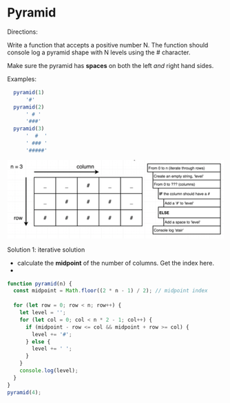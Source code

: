 # Pyramid

Directions:

Write a function that accepts a positive number N. The function should console log a pyramid shape with N levels using the # character. 

Make sure the pyramid has **spaces** on both the left *and* right hand sides.

Examples:
```js
  pyramid(1)
      '#'
  pyramid(2)
      ' # '
      '###'
  pyramid(3)
      '  #  '
      ' ### '
      '#####'
```

![](pryamid.png)

Solution 1: iterative solution

- calculate the **midpoint** of the number of columns. Get the index here. 
- 
```js
function pyramid(n) {
  const midpoint = Math.floor((2 * n - 1) / 2); // midpoint index

  for (let row = 0; row < n; row++) {
    let level = '';
    for (let col = 0; col < n * 2 - 1; col++) {
      if (midpoint - row <= col && midpoint + row >= col) {
        level += '#';
      } else {
        level += ' ';
      }
    }
    console.log(level);
  }
}
pyramid(4);
```